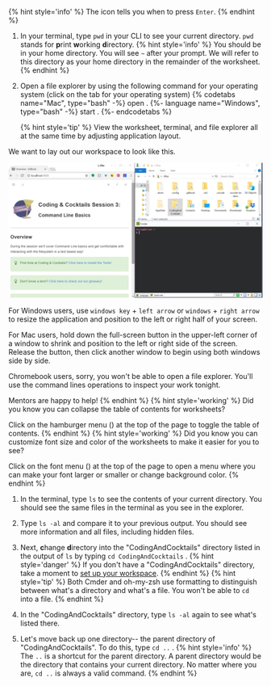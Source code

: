 {% hint style='info' %}
The <i class="fa fa-share fa-rotate-180"></i> icon tells you when to press `Enter`.
{% endhint %}

1. In your terminal, type `pwd` <i class="fa fa-share fa-rotate-180"></i> in your CLI to see your current directory. `pwd` stands for **p**rint **w**orking **d**irectory. 
   {% hint style='info' %}
You should be in your home directory. You will see `~` after your prompt. We will refer to this directory as your home directory in the remainder of the worksheet.
    {% endhint %}

1. Open a file explorer by using the following command for your operating system (click on the tab for your operating system)
    {% codetabs name="Mac", type="bash" -%} 
    open .
    {%- language name="Windows", type="bash" -%} 
    start .
    {%- endcodetabs %}

    {% hint style='tip' %}
View the worksheet, terminal, and file explorer all at the same time by adjusting application layout. 

We want to lay out our workspace to look like this.

![](images/desktop.png)

For Windows users, use `windows key` + `left arrow` or `windows` + `right arrow` to resize the application and position to the left or right half of your screen.

For Mac users, hold down the full-screen button in the upper-left corner of a window to shrink and position to the left or right side of the screen. Release the button, then click another window to begin using both windows side by side.

Chromebook users, sorry, you won't be able to open a file explorer. You'll use the command lines operations to inspect your work tonight.

Mentors are happy to help!
   {% endhint %}
   {% hint style='working' %}
Did you know you can collapse the table of contents for worksheets?

Click on the hamburger menu (<i class="fa fa-bars" aria-hidden="true"></i>) at the top of the page to toggle the table of contents.
   {% endhint %}
      {% hint style='working' %}
Did you know you can customize font size and color of the worksheets to make it easier for you to see?

Click on the font menu (<i class="fa fa-font" aria-hidden="true"></i>) at the top of the page to open a menu where you can make your font larger or smaller or change background color.
   {% endhint %}

1. In the terminal, type `ls` <i class="fa fa-share fa-rotate-180"></i> to see the contents of your current directory. You should see the same files in the terminal as you see in the explorer.

1. Type `ls -al` <i class="fa fa-share fa-rotate-180"></i> and compare it to your previous output.  You should see more information and all files, including hidden files.

1. Next, **c**hange **d**irectory into the "CodingAndCocktails" directory listed in the output of `ls` by typing `cd CodingAndCocktails` <i class="fa fa-share fa-rotate-180"></i>.
   {% hint style='danger' %}
If you don't have a "CodingAndCocktails" directory, take a moment to [set up your workspace](/setup).
   {% endhint %} 
   {% hint style='tip' %}
Both Cmder and oh-my-zsh use formatting to distinguish between what's a directory and what's a file. You won't be able to `cd` into a file.
   {% endhint %}

1. In the "CodingAndCocktails" directory, type `ls -al` <i class="fa fa-share fa-rotate-180"></i> again to see what's listed there.

1. Let's move back up one directory-- the parent directory of "CodingAndCocktails". To do this, type `cd ..` <i class="fa fa-share fa-rotate-180"></i>.
    {% hint style='info' %}
The `..` is a shortcut for the parent directory. A parent directory would be the directory that contains your current directory. No matter where you are, `cd ..` is always a valid command.
    {% endhint %}
